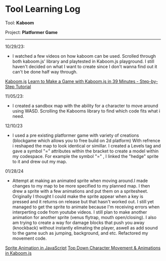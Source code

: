# Tool Learning Log

Tool: **Kaboom**

Project: **Platformer Game**

---

10/29/23:
* I watched a few videos on how kaboom can be used. Scrolled through both kaboom.js' library and playtested in Kaboom.js playground. I still haven't decided on what I want to create since I don't wanna find out it can't be done half way through.

[Kaboom.js](https://kaboomjs.com/)
[Learn to Make a Game with Kaboom.js in 39 Minutes - Step-by-Step Tutorial](https://www.youtube.com/watch?v=hgReGsh5xVU)

11/05/23:
* I created a sandbox map with the ability for a character to move around using WASD. Scrolling the Kabooms library to find which code fits what i need.


12/10/23
* I used a pre existing platformer game with variety of creations (blockgame which allows you to free build on 2d platform) With refrence i reshaped the map to look identical or simillar. I created a Levels tag and gave a symbol "=" attributes within the bracket to create a model within my codespace. For example the symbol "=" , I linked the "hedge" sprite to it and drew out my map.


01/28/24
* Attempt at making an animated sprite when moving around.I made changes to my map to be more specified to my planned map. I then drew a sprite with a few animations and put them on a spritesheet. Originally I thought I could make the sprite appear when a key is pressed and it returns on release but that hasn't worked out. I still yet managed to get the sprite to animate because I'm receiving errors when interperting code from youtube videos. I still plan to make another animation for another sprite (venus flytrap, mouth open/closing). I also am trying to create a way for damage blocks that push you away (knockback) without instantly elimating the player, aswell as add sound to the game such as jumping, background, and etc. Refactored my movement code.

[Sprite Animation in JavaScript](https://www.youtube.com/watch?v=CY0HE277IBM)
[Top Down Character Movement & Animations in Kaboom.js](https://www.youtube.com/watch?v=n-q0pKGhxyw)

<!--
* Links you used today (websites, videos, etc)
* Things you tried, progress you made, etc
* Challenges, a-ha moments, etc
* Questions you still have
* What you're going to try next
-->
